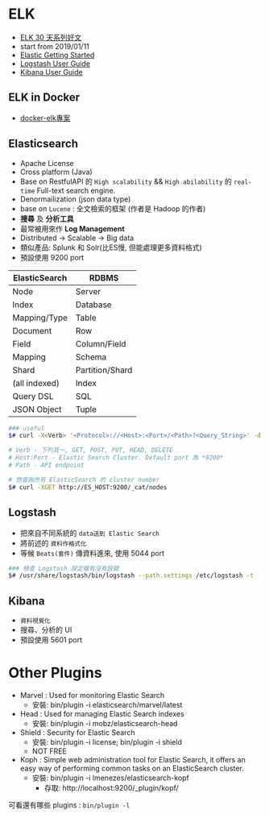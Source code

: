 # ELK

- [ELK 30 天系列好文](https://ithelp.ithome.com.tw/users/20103420/ironman/1046)
- start from 2019/01/11
- [Elastic Getting Started](https://www.elastic.co/guide/en/elastic-stack-get-started/current/index.html)
- [Logstash User Guide](https://www.elastic.co/guide/en/logstash/current/index.html)
- [Kibana User Guide](https://www.elastic.co/guide/en/kibana/current/index.html)

## ELK in Docker

- [docker-elk專案](https://github.com/deviantony/docker-elk)



## Elasticsearch

- Apache License
- Cross platform (Java)
- Base on RestfulAPI 的 `High scalability` && `High abilability` 的 `real-time` Full-text search engine.
- Denormailization (json data type)
- base on `Lucene` : 全文檢索的框架 (作者是 Hadoop 的作者)
- **搜尋** 及 **分析工具**
- 最常被用來作 **Log Management**
- Distributed -> Scalable -> Big data
- 類似產品: Splunk 和 Solr(比ES慢, 但能處理更多資料格式)
- 預設使用 9200 port

ElasticSearch | RDBMS
------------- | ---------
Node          | Server
Index         | Database
Mapping/Type  | Table
Document      | Row
Field         | Column/Field
Mapping       | Schema
Shard         | Partition/Shard
(all indexed) | Index
Query DSL     | SQL
JSON Object   | Tuple


```sh
### useful
$# curl -X<Verb> '<Protocol>://<Host>:<Port>/<Path>?<Query_String>' -d '<Body>'

# Verb - 下列其一, GET, POST, PUT, HEAD, DELETE
# Host:Port - Elastic Search Cluster. Default port 為 *9200*
# Path - API endpoint

# 想查詢所有 ElasticSearch 的 cluster number
$# curl -XGET http://ES_HOST:9200/_cat/nodes
```


## Logstash

- 把來自不同系統的 `data送到 Elastic Search`
- 將前述的 `資料作格式化`
- 等候 `Beats(套件)` 傳資料進來, 使用 5044 port

```sh
### 檢查 Logstash 設定檔有沒有設錯
$# /usr/share/logstash/bin/logstash --path.settings /etc/logstash -t
```


## Kibana

- `資料視覺化`
- 搜尋、分析的 UI
- 預設使用 5601 port


# Other Plugins

- Marvel : Used for monitoring Elastic Search
    - 安裝: bin/plugin -i elasticsearch/marvel/latest
- Head   : Used for managing Elastic Search indexes
    - 安裝: bin/plugin -i mobz/elasticsearch-head
- Shield : Security for Elastic Search
    - 安裝: bin/plugin -i license; bin/plugin -i shield
    - NOT FREE
- Koph : Simple web administration tool for Elastic Search, it offers an easy way of performing common tasks on an ElasticSearch cluster.
    - 安裝: bin/plugin -i lmenezes/elasticsearch-kopf
        - 存取: http://localhost:9200/_plugin/kopf/


可看還有哪些 plugins : `bin/plugin -l`
